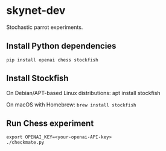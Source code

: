 # skynet-dev

Stochastic parrot experiments.

## Install Python dependencies

```pip install openai chess stockfish```

## Install Stockfish

On Debian/APT-based Linux distributions:
apt install stockfish 

On macOS with Homebrew:
```brew install stockfish```

## Run Chess experiment

```
export OPENAI_KEY=<your-openai-API-key>
./checkmate.py
```
